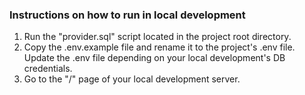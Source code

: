 ### Instructions on how to run in local development
1. Run the "provider.sql" script located in the project root directory.
2. Copy the .env.example file and rename it to the project's .env file. Update the .env file depending on your local development's DB credentials.
3. Go to the "/" page of your local development server.